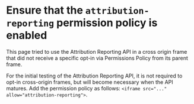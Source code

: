 # Ensure that the `attribution-reporting` permission policy is enabled

This page tried to use the Attribution Reporting API in a cross origin frame
that did not receive a specific opt-in via Permissions Policy from its parent
frame.

For the initial testing of the Attribution Reporting API, it is not required
to opt-in cross-origin frames, but will become necessary when the API
matures. Add the permission policy as follows:
`<iframe src="..." allow="attribution-reporting">`.

